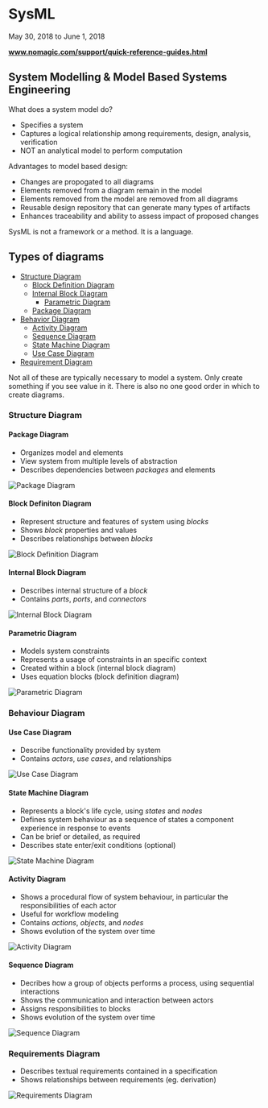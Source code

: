# SysML

May 30, 2018 to June 1, 2018

**www.nomagic.com/support/quick-reference-guides.html**

## System Modelling & Model Based Systems Engineering

What does a system model do?

- Specifies a system
- Captures a logical relationship among requirements, design, analysis, verification
- NOT an analytical model to perform computation

Advantages to model based design:

- Changes are propogated to all diagrams
- Elements removed from a diagram remain in the model
- Elements removed from the model are removed from all diagrams
- Reusable design repository that can generate many types of artifacts
- Enhances traceability and ability to assess impact of proposed changes

SysML is not a framework or a method. It is a language.

## Types of diagrams

- [Structure Diagram](#stdiag)
  - [Block Definition Diagram](#bddiag)
  - [Internal Block Diagram](#ibdiag)
    - [Parametric Diagram](#pmdiag)
  - [Package Diagram](#pdiag)
- [Behavior Diagram](#bhdiag)
  - [Activity Diagram](#atdiag)
  - [Sequence Diagram](#sqdiag)
  - [State Machine Diagram](#smdiag)
  - [Use Case Diagram](#ucdiag)
- [Requirement Diagram](#rqdiag)

Not all of these are typically necessary to model a system. Only create something if you see value in it. There is also no one good order in which to create diagrams.

### Structure Diagram <a name="stdiag"></a>

#### Package Diagram <a name="pdiag"></a>

- Organizes model and elements
- View system from multiple levels of abstraction
- Describes dependencies between *packages* and elements

![Package Diagram](https://github.com/kathrynhamilton/textbooks/SystemsEnginering/images/pdiag.png "Quick Reference Guide: Package Diagram")

#### Block Definiton Diagram <a name="bddiag"></a>

- Represent structure and features of system using *blocks*
- Shows *block* properties and values
- Describes relationships between *blocks*

![Block Definition Diagram](https://github.com/kathrynhamilton/textbooks/SystemsEnginering/images/bddiag.png "Quick Reference Guide: Block Definition Diagram")

#### Internal Block Diagram <a name="ibdiag"></a>

- Describes internal structure of a *block*
- Contains *parts*, *ports*, and *connectors*

![Internal Block Diagram](https://github.com/kathrynhamilton/textbooks/SystemsEnginering/images/ibdiag.png "Quick Reference Guide: Internal Block Diagram")

#### Parametric Diagram <a name="pmdiag"></a>

- Models system constraints
- Represents a usage of constraints in an specific context
- Created within a block (internal block diagram)
- Uses equation blocks (block definition diagram)

![Parametric Diagram](https://github.com/kathrynhamilton/textbooks/SystemsEnginering/images/pmdiag.png "Quick Reference Guide: Parametric Diagram")

### Behaviour Diagram <a name="bhdiag"></a>

#### Use Case Diagram <a name="ucdiag"></a>

- Describe functionality provided by system
- Contains *actors*, *use cases*, and relationships

![Use Case Diagram](https://github.com/kathrynhamilton/textbooks/SystemsEnginering/images/ucdiag.png "Quick Reference Guide: Use Case Diagram")

#### State Machine Diagram <a name="smdiag"></a>

- Represents a block's life cycle, using *states* and *nodes*
- Defines system behaviour as a sequence of states a component experience in response to events
- Can be brief or detailed, as required
- Describes state enter/exit conditions (optional)

![State Machine Diagram](https://github.com/kathrynhamilton/textbooks/SystemsEnginering/images/smdiag.png "Quick Reference Guide: State Machine Diagram")

#### Activity Diagram <a name="atdiag"></a>

- Shows a procedural flow of system behaviour, in particular the responsibilities of each actor
- Useful for workflow modeling
- Contains *actions*, *objects*, and *nodes*
- Shows evolution of the system over time

![Activity Diagram](https://github.com/kathrynhamilton/textbooks/SystemsEnginering/images/atdiag.png "Quick Reference Guide: Activity Diagram")

#### Sequence Diagram <a name="sqdiag"></a>

- Decribes how a group of objects performs a process, using sequential interactions
- Shows the communication and interaction between actors
- Assigns responsibilities to blocks
- Shows evolution of the system over time

![Sequence Diagram](https://github.com/kathrynhamilton/textbooks/SystemsEnginering/images/sqdiag.png "Quick Reference Guide: Sequence Diagram")

### Requirements Diagram <a name="rqdiag"></a>

- Describes textual requirements contained in a specification
- Shows relationships between requirements (eg. derivation)

![Requirements Diagram](https://github.com/kathrynhamilton/textbooks/SystemsEnginering/images/rqdiag.png "Quick Reference Guide: Requirements Diagram")

##
